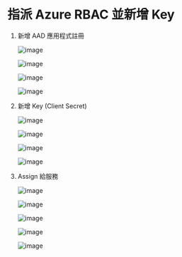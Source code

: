 # 指派 Azure RBAC 並新增 Key

1. 新增 AAD 應用程式註冊

   ![image](https://user-images.githubusercontent.com/37999690/196376126-3d5848d7-fb4c-42f2-a8f7-5df040397429.png)

   ![image](https://user-images.githubusercontent.com/37999690/196376344-d9cc5960-2314-4b84-9de6-123de64a38be.png)

   ![image](https://user-images.githubusercontent.com/37999690/196376998-077cfe07-6517-486c-9688-aaefd0488ca8.png)

   ![image](https://user-images.githubusercontent.com/37999690/196377274-5669bb83-077f-4444-b207-0f1e10fa7fd2.png)

2. 新增 Key (Client Secret)

   ![image](https://user-images.githubusercontent.com/37999690/196377390-56c781ec-c12b-4d4d-a7ee-e2b2188f0d9b.png)

   ![image](https://user-images.githubusercontent.com/37999690/196377473-4590bb51-867d-4fcf-8260-ce65c1e52ae7.png)

   ![image](https://user-images.githubusercontent.com/37999690/196377589-681e9f50-6ef1-4e03-9522-f139edfc3a3a.png)

   ![image](https://user-images.githubusercontent.com/37999690/196377710-2297d9da-fe31-4a2b-b3d7-704d01d8e449.png)

3. Assign 給服務

   ![image](https://user-images.githubusercontent.com/37999690/196378640-44aabb81-a1cd-4647-9a7e-e20c53c54689.png)

   ![image](https://user-images.githubusercontent.com/37999690/196379186-938cb1b3-b280-41e5-90f0-d1d31744d273.png)

   ![image](https://user-images.githubusercontent.com/37999690/196379296-3834ee36-a728-4f72-8af9-dfa05e6652fe.png)

   ![image](https://user-images.githubusercontent.com/37999690/196379565-1d3a2889-7121-4d32-87b2-de08cce5982e.png)

   ![image](https://user-images.githubusercontent.com/37999690/196379716-de2b2cdb-dfce-4b70-b8fc-b081c3b58484.png)
